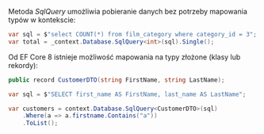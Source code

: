 Metoda _SqlQuery_ umożliwia pobieranie danych bez potrzeby mapowania typów w kontekscie:

```csharp
var sql = $"select COUNT(*) from film_category where category_id = 3";
var total = _context.Database.SqlQuery<int>(sql).Single();
```

Od EF Core 8 istnieje możliwość mapowania na typy złożone (klasy lub rekordy):

~~~ csharp
public record CustomerDTO(string FirstName, string LastName);
~~~

~~~ csharp
var sql = $"SELECT first_name AS FirstName, last_name AS LastName";

var customers = context.Database.SqlQuery<CustomerDTO>(sql)
    .Where(a => a.firstname.Contains("a"))
    .ToList();
~~~~
